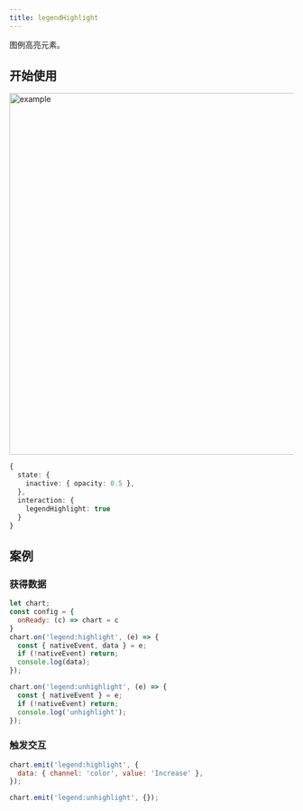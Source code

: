 ```yaml
---
title: legendHighlight
---
```


图例高亮元素。

## 开始使用

<img alt="example" src="https://mdn.alipayobjects.com/huamei_qa8qxu/afts/img/A*M4eVSKTMPs4AAAAAAAAAAAAADmJ7AQ/original" width="640">

```ts
{
  state: {
    inactive: { opacity: 0.5 },
  },
  interaction: {
    legendHighlight: true
  }
}
```

## 案例

### 获得数据

```js
let chart;
const config = {
  onReady: (c) => chart = c
}
chart.on('legend:highlight', (e) => {
  const { nativeEvent, data } = e;
  if (!nativeEvent) return;
  console.log(data);
});

chart.on('legend:unhighlight', (e) => {
  const { nativeEvent } = e;
  if (!nativeEvent) return;
  console.log('unhighlight');
});
```

### 触发交互

```js
chart.emit('legend:highlight', {
  data: { channel: 'color', value: 'Increase' },
});

chart.emit('legend:unhighlight', {});
```
